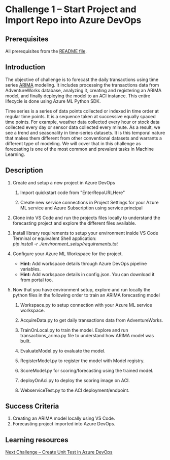 # Challenge 1 – Start Project and Import Repo into Azure DevOps

## Prerequisites

All prerequisites from the [README file](../README.md).

## Introduction

The objective of challenge is to forecast the daily transactions using time
series
[ARIMA](https://en.wikipedia.org/wiki/Autoregressive_integrated_moving_average)
modeling. It includes processing the transactions data from AdventureWorks
database, analyzing it, creating and registering an ARIMA model, and finally
deploying the model to an ACI instance. This entire lifecycle is done using
Azure ML Python SDK.

Time series is a series of data points collected or indexed in time order at
regular time points. It is a sequence taken at successive equally spaced time
points. For example, weather data collected every hour or stock data collected
every day or sensor data collected every minute. As a result, we see a trend and
seasonality in time-series datasets. It is this temporal nature that makes them
different from other conventional datasets and warrants a different type of
modeling. We will cover that in this challenge as forecasting is one of the
most common and prevalent tasks in Machine Learning.

## Description

1.  Create and setup a new project in Azure DevOps

    1.  Import quickstart code from "EnterRepoURLHere"

    2.  Create new service connections in Project Settings for your Azure ML service and Azure Subscription using service
        principal
        
2.  Clone into VS Code and run the projects files locally to understand the forecasting project and explore the different files available.

3.  Install library requirements to setup your environment inside VS Code Terminal or equivalent Shell application:  
    _pip install -r ./environment_setup/requirements.txt_

3.  Configure your Azure ML Workspace for the project.

    - **Hint:** Add workspace details through Azure DevOps pipeline variables.
    - **Hint:** Add workspace details in config.json. You can download it from portal too.

4.  Now that you have environment setup, explore and run locally the python files in the
    following order to train an ARIMA forecasting model

    1.  Workspace.py to setup connection with your Azure ML service workspace.

    2.  AcquireData.py to get daily transactions data from AdventureWorks.

    3.  TrainOnLocal.py to train the model. Explore and run
        transactions_arima.py file to understand how ARIMA model was built.

    4.  EvaluateModel.py to evaluate the model.

    5.  RegisterModel.py to register the model with Model registry.

    6.  ScoreModel.py for scoring/forecasting using the trained model.

    7.  deployOnAci.py to deploy the scoring image on ACI.

    8.  WebserviceTest.py to the ACI deployment/endpoint.

## Success Criteria

1.  Creating an ARIMA model locally using VS Code.
2.  Forecasting project imported into Azure DevOps.

## Learning resources

[Next Challenge – Create Unit Test in Azure DevOps](02-UnitTesting.md)
